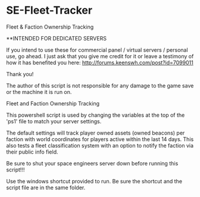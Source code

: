 SE-Fleet-Tracker
================

Fleet &amp; Faction Ownership Tracking

**INTENDED FOR DEDICATED SERVERS

If you intend to use these for commercial panel / virtual servers / personal use, go ahead. I just ask that you give me credit for it or leave a testimony of how it has benefited you here: http://forums.keenswh.com/post?id=7099011

Thank you!

The author of this script is not responsible for any damage to the game save or the machine it is run on.

Fleet and Faction Ownership Tracking

This powershell script is used by changing the variables at the top of the 'ps1' file to match your server settings. 

The default settings will track player owned assets (owned beacons) per faction with world coordinates for players active within the last 14 days.  This also tests a fleet classification system with an option to notify the faction via their public info field.

Be sure to shut your space engineers server down before running this script!!!

Use the windows shortcut provided to run. Be sure the shortcut and the script file are in the same folder.
